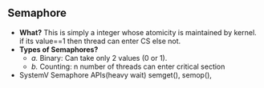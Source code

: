## Semaphore
- **What?** This is simply a integer whose atomicity is maintained by kernel. if its value==1 then thread can enter CS else not.
- **Types of Semaphores?**
  - *a.* Binary: Can take only 2 values (0 or 1).
  - *b.* Counting: n number of threads can enter critical section
- SystemV Semaphore APIs(heavy wait)    semget(), semop(),
